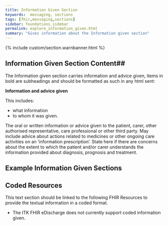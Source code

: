 ```yaml
---
title: Information Given Section
keywords:  messaging, sections
tags: [fhir,messaging,sections]
sidebar: foundations_sidebar
permalink: explore_information_given.html
summary: "Gives information about the Information given section"
---
```


{% include custom/section.warnbanner.html %}

## Information Given Section Content##
The Information given section carries information and advice given, items in bold are subheadings and should be formatted as such in any html sent:

**Information and advice given**

This includes:

- what information
- to whom it was given.

The oral or written information or advice given to the patient, carer, other
authorised representative, care professional or other third party. May include advice
about actions related to medicines or other ongoing care activities on an
‘information prescription’.
State here if there are concerns about the extent to which the patient and/or carer
understands the information provided about diagnosis, prognosis and treatment.


##  Example Information Given Sections ##


<script src="https://gist.github.com/unicorn150161/dc222fea74c8cbaeb99dfa426643ac9c.js"></script>

## Coded Resources ##

This text section should be linked to the following FHIR Resources to provide the textual information in a coded format.

- The ITK FHIR eDischarge does not currently support coded information given.

 








